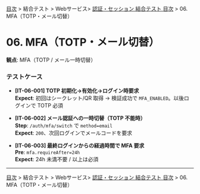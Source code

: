 [目次](../../../目次.md) > 結合テスト > Webサービス> [認証・セッション 結合テスト 目次](目次.md) > 06. MFA（TOTP・メール切替）
# 06. MFA（TOTP・メール切替）

**観点**: MFA（TOTP / メール一時切替）

### テストケース
- **[IT-06-001] TOTP 初期化→有効化→ログイン時要求**  
  **Expect**: 初回はシークレット/QR 取得 → 検証成功で `MFA_ENABLED`。以後ログインで TOTP 必須

- **[IT-06-002] メール認証への一時切替（TOTP 不能時）**  
  **Step**: `/auth/mfa/switch` で `method=email`  
  **Expect**: `200`、次回ログインでメールコードを要求

- **[IT-06-003] 最終ログインからの経過時間で MFA 要求**  
  **Pre**: `mfa.requireAfter=24h`  
  **Expect**: 24h 未満不要 / 以上は必須

---
[目次](../../../目次.md) > 結合テスト > Webサービス> [認証・セッション 結合テスト 目次](目次.md) > 06. MFA（TOTP・メール切替）